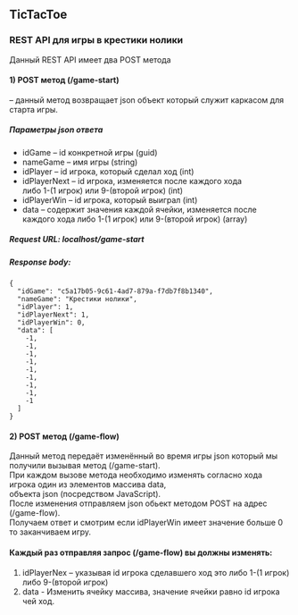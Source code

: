 ## TicTacToe
### REST API для игры в крестики нолики

Данный REST API имеет два POST метода
#### 1)	POST метод (/game-start) 
– данный метод возвращает json объект который служит каркасом для старта игры.

##### Параметры json ответа
- idGame –  id конкретной игры (guid)
- nameGame – имя игры (string)
- idPlayer – id игрока, который сделал ход (int)
- idPlayerNext – id игрока, изменяется после каждого хода   
    либо 1-(1 игрок) или 9-(второй игрок) (int)
- idPlayerWin – id игрока, который выиграл (int)
- data  –  содержит значения каждой ячейки, изменяется после каждого хода либо 1-(1 игрок) или 9-(второй игрок) (array)

##### Request URL:  localhost/game-start
##### Response body:
```
{
  "idGame": "c5a17b05-9c61-4ad7-879a-f7db7f8b1340",
  "nameGame": "Крестики нолики",
  "idPlayer": 1,
  "idPlayerNext": 1,
  "idPlayerWin": 0,
  "data": [
    -1,
    -1,
    -1,
    -1,
    -1,
    -1,
    -1,
    -1,
    -1
  ]
} 
```

#### 2)	POST метод (/game-flow)
Данный метод передаёт изменённый во время игры json который мы получили вызывая метод (/game-start).     
При каждом вызове метода необходимо изменять согласно хода игрока один из элементов массива data,   
объекта json (посредством JavaScript).   
После изменения отправляем json обьект методом POST на адрес (/game-flow).   
Получаем ответ и смотрим если idPlayerWin имеет значение больше 0 то заканчиваем игру.


#### Каждый раз отправляя запрос (/game-flow) вы должны изменять: 
1)	idPlayerNex – указывая id игрока сделавшего ход это либо 1-(1 игрок) либо 9-(второй игрок)
2)	data - Изменить ячейку массива, значение ячейки равно id игрока чей ход.

